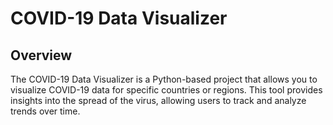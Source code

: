 # COVID-19 Data Visualizer

## Overview
The COVID-19 Data Visualizer is a Python-based project that allows you to visualize COVID-19 data for specific countries or regions. This tool provides insights into the spread of the virus, allowing users to track and analyze trends over time.
